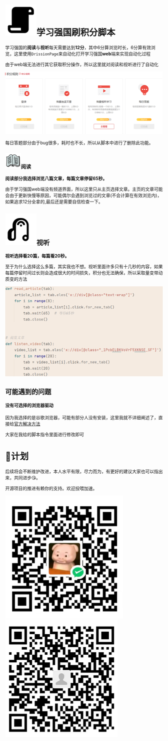 # ![image](../picture/image-20240510230839336.png)学习强国刷积分脚本

学习强国的**阅读**与**视听**每天需要达到**12分**，其中6分算浏览时长，6分算有效浏览，这里使用`DrissionPage`来自动化打开学习强国**web**端来实现自动化过程



由于web端无法进行其它获取积分操作，所以这里就对阅读和视听进行了自动化

![image-20240510224718873](../picture/image-20240510224718873.png)

每日答题部分由于bug很多，耗时也不长，所以从脚本中进行了删除此功能。





### <img src="../picture/image-20240510230815769.png" alt="image" style="zoom:50%;" />阅读

**阅读部分我选择浏览八篇文章，每篇文章停留65秒。**

由于学习强国web端没有频道界面，所以这里只从主页选择文章。主页的文章可能会由于更新快慢等原因，可能偶尔会遇到浏览过的文章(不会计算在有效浏览内)，如果追求12分全拿的,最后还是需要自信检查一下。



## ![image](../picture/image-20240510230748326.png)**视听**

**视听选择看20篇，每篇看20秒。**

至于为什么选择这么多篇，其实我也不想。视听里面许多只有十几秒的内容，如果每篇停留时间过长则会造成很大的时间损失，积分也无法确保，所以采取量变带动质变的方法

![image-20240510225027238](../picture/image-20240510225027238.png)



## 可能遇到的问题

#### 没有可选择的浏览器驱动

因为我选择的是谷歌浏览器，可能有部分人没有安装，这里我就不详细阐述了，直接给[官方解决方法](https://www.drissionpage.cn/get_start/before_start)

大家在我给的脚本指令里面进行修改即可



# 📆计划

后续将会不断维护改进，本人水平有限，尽力而为，有更好的建议大家也可以指出来，共同进步😘。

开源项目的推进有赖你的支持。欢迎投喂加速。

<img src="../picture/faf375bdf48026cfbfdb1f809571bb3.jpg" alt="faf375bdf48026cfbfdb1f809571bb3" style="zoom:60%;" /><img src="../picture/fe19f4534f33308a3bf65f18a743356.jpg" alt="fe19f4534f33308a3bf65f18a743356" style="zoom:52%;" />
